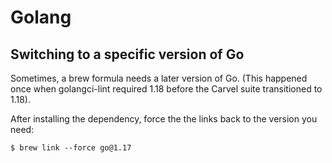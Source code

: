 # Golang

## Switching to a specific version of Go

Sometimes, a brew formula needs a later version of Go.
(This happened once when golangci-lint required 1.18 before the Carvel suite transitioned to 1.18).

After installing the dependency, force the the links back to the version you need:
```console
$ brew link --force go@1.17
```

